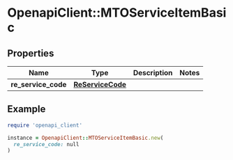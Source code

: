 # OpenapiClient::MTOServiceItemBasic

## Properties

| Name | Type | Description | Notes |
| ---- | ---- | ----------- | ----- |
| **re_service_code** | [**ReServiceCode**](ReServiceCode.md) |  |  |

## Example

```ruby
require 'openapi_client'

instance = OpenapiClient::MTOServiceItemBasic.new(
  re_service_code: null
)
```

